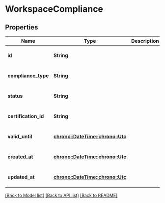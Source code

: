 # WorkspaceCompliance

## Properties
Name | Type | Description | Notes
------------ | ------------- | ------------- | -------------
**id** | **String** |  | [optional] [default to None]
**compliance_type** | **String** |  | [optional] [default to None]
**status** | **String** |  | [optional] [default to None]
**certification_id** | **String** |  | [optional] [default to None]
**valid_until** | [**chrono::DateTime::<chrono::Utc>**](DateTime.md) |  | [optional] [default to None]
**created_at** | [**chrono::DateTime::<chrono::Utc>**](DateTime.md) |  | [optional] [default to None]
**updated_at** | [**chrono::DateTime::<chrono::Utc>**](DateTime.md) |  | [optional] [default to None]

[[Back to Model list]](../README.md#documentation-for-models) [[Back to API list]](../README.md#documentation-for-api-endpoints) [[Back to README]](../README.md)



